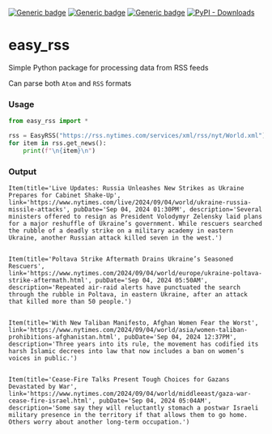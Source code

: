 [![Generic badge](https://img.shields.io/badge/Licence-MIT-blue.svg)](https://shields.io/)
[![Generic badge](https://img.shields.io/badge/Maintained-yes-green.svg)](https://shields.io/)
[![Generic badge](https://img.shields.io/badge/easy_rss-1.2.1-red.svg)](https://pypi.org/project/easy-rss)
[![PyPI - Downloads](https://img.shields.io/pypi/dm/easy_rss)](https://pypi.org/project/easy-rss)

# easy_rss
Simple Python package for processing data from RSS feeds

Can parse both `Atom` and `RSS` formats

### Usage
```python
from easy_rss import *

rss = EasyRSS("https://rss.nytimes.com/services/xml/rss/nyt/World.xml")
for item in rss.get_news():
    print(f"\n{item}\n")

```

### Output
```
Item(title='Live Updates: Russia Unleashes New Strikes as Ukraine Prepares for Cabinet Shake-Up', link='https://www.nytimes.com/live/2024/09/04/world/ukraine-russia-missile-attacks', pubDate='Sep 04, 2024 01:30PM', description='Several ministers offered to resign as President Volodymyr Zelensky laid plans for a major reshuffle of Ukraine’s government. While rescuers searched the rubble of a deadly strike on a military academy in eastern Ukraine, another Russian attack killed seven in the west.')


Item(title='Poltava Strike Aftermath Drains Ukraine’s Seasoned Rescuers', link='https://www.nytimes.com/2024/09/04/world/europe/ukraine-poltava-strike-aftermath.html', pubDate='Sep 04, 2024 05:50AM', description='Repeated air-raid alerts have punctuated the search through the rubble in Poltava, in eastern Ukraine, after an attack that killed more than 50 people.')


Item(title='With New Taliban Manifesto, Afghan Women Fear the Worst', link='https://www.nytimes.com/2024/09/04/world/asia/women-taliban-prohibitions-afghanistan.html', pubDate='Sep 04, 2024 12:37PM', description='Three years into its rule, the movement has codified its harsh Islamic decrees into law that now includes a ban on women’s voices in public.')


Item(title='Cease-Fire Talks Present Tough Choices for Gazans Devastated by War', link='https://www.nytimes.com/2024/09/04/world/middleeast/gaza-war-cease-fire-israel.html', pubDate='Sep 04, 2024 05:04AM', description='Some say they will reluctantly stomach a postwar Israeli military presence in the territory if that allows them to go home. Others worry about another long-term occupation.')
```
